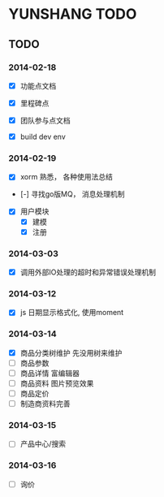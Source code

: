 YUNSHANG TODO
=============

## TODO

### 2014-02-18

- [x] 功能点文档
- [x] 里程碑点
- [x] 团队参与点文档

- [x] build dev env

### 2014-02-19
- [x] xorm 熟悉， 各种使用法总结
- [-] 寻找go版MQ， 消息处理机制

- [x] 用户模块
    - [x] 建模
    - [x] 注册

### 2014-03-03

- [x] 调用外部IO处理的超时和异常错误处理机制

### 2014-03-12

- [x] js 日期显示格式化, 使用moment

### 2014-03-14

- [x] 商品分类树维护  先没用树来维护
- [ ] 商品参数
- [ ] 商品详情              富编辑器
- [ ] 商品资料              图片预览效果
- [ ] 商品定价
- [ ] 制造商资料完善

### 2014-03-15

- [ ] 产品中心/搜索

### 2014-03-16

- [ ] 询价


